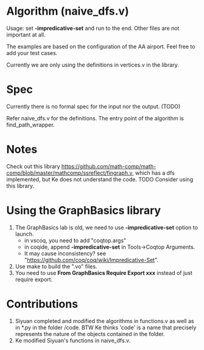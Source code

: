 # Algorithm (naive_dfs.v)
Usage: set **-impredicative-set** and run to the end. Other files are not important at all.

The examples are based on the configuration of the AA airport. Feel free to add your test cases.

Currently we are only using the definitions in vertices.v in the library.

# Spec
Currently there is no formal spec for the input nor the output. (TODO)

Refer naive_dfs.v for the definitions. The entry point of the algorithm is find_path_wrapper.

# Notes
Check out this library https://github.com/math-comp/math-comp/blob/master/mathcomp/ssreflect/fingraph.v, which has a dfs implemented, but Ke does not understand the code. TODO Consider using this library.

# Using the GraphBasics library
1. The GraphBasics lab is old, we need to use **-impredicative-set** option to launch.
    - in vscoq, you need to add "coqtop.args"
    - in coqide, append **-impredicative-set** in Tools->Coqtop Arguments.
    - It may cause inconsistency?  see "https://github.com/coq/coq/wiki/Impredicative-Set".
2. Use make to build the ".vo" files.
3. You need to use **From GraphBasics Require Export xxx** instead of just require export. 

# Contributions
1. Siyuan completed and modified the algorithms in functions.v as well as in *.py in the folder /code. BTW Ke thinks 'code' is a name that precisely represents the nature of the objects contained in the folder. 
2. Ke modified Siyuan's functions in naive_dfs.v.